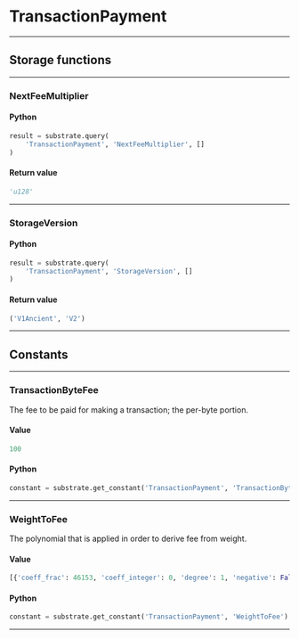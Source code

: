 
# TransactionPayment

---------
## Storage functions

---------
### NextFeeMultiplier

#### Python
```python
result = substrate.query(
    'TransactionPayment', 'NextFeeMultiplier', []
)
```

#### Return value
```python
'u128'
```
---------
### StorageVersion

#### Python
```python
result = substrate.query(
    'TransactionPayment', 'StorageVersion', []
)
```

#### Return value
```python
('V1Ancient', 'V2')
```
---------
## Constants

---------
### TransactionByteFee
 The fee to be paid for making a transaction; the per-byte portion.
#### Value
```python
100
```
#### Python
```python
constant = substrate.get_constant('TransactionPayment', 'TransactionByteFee')
```
---------
### WeightToFee
 The polynomial that is applied in order to derive fee from weight.
#### Value
```python
[{'coeff_frac': 46153, 'coeff_integer': 0, 'degree': 1, 'negative': False}]
```
#### Python
```python
constant = substrate.get_constant('TransactionPayment', 'WeightToFee')
```
---------